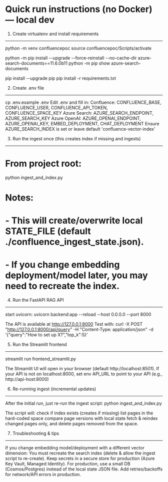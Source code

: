 # Quick run instructions (no Docker) — local dev

1) Create virtualenv and install requirements
---------------------------------------------
python -m venv confluencepoc
source confluencepoc/Scripts/activate

python -m pip install --upgrade --force-reinstall --no-cache-dir azure-search-documents==11.6.0b11
python -m pip show azure-search-documents

pip install --upgrade pip
pip install -r requirements.txt

2) Create .env file
-------------------
cp .env.example .env
Edit .env and fill in:
Confluence: CONFLUENCE_BASE, CONFLUENCE_USER, CONFLUENCE_API_TOKEN, CONFLUENCE_SPACE_KEY
Azure Search: AZURE_SEARCH_ENDPOINT, AZURE_SEARCH_KEY
Azure OpenAI: AZURE_OPENAI_ENDPOINT, AZURE_OPENAI_KEY, EMBED_DEPLOYMENT, CHAT_DEPLOYMENT
Ensure AZURE_SEARCH_INDEX is set or leave default 'confluence-vector-index'

3) Run the ingest once (this creates index if missing and ingests)
-----------------------------------------------------------------
# From project root:
python ingest_and_index.py

# Notes:
# - This will create/overwrite local STATE_FILE (default ./confluence_ingest_state.json).
# - If you change embedding deployment/model later, you may need to recreate the index.

4) Run the FastAPI RAG API
--------------------------
start uvicorn:
uvicorn backend:app --reload --host 0.0.0.0 --port 8000

The API is available at http://127.0.0.1:8000
Test with:
curl -X POST "http://127.0.0.1:8000/api/query" -H "Content-Type: application/json" -d '{"query":"How to set up X?","top_k":5}'

5) Run the Streamlit frontend
-----------------------------
streamlit run frontend_streamlit.py

The Streamlit UI will open in your browser (default http://localhost:8501).
If your API is not on localhost:8000, set env API_URL to point to your API (e.g., http://api-host:8000)

6) Re-running ingest (incremental updates)
------------------------------------------
After the initial run, just re-run the ingest script:
python ingest_and_index.py

The script will:
check if index exists (creates if missing)
list pages in the hard-coded space
compare page versions with local state
fetch & reindex changed pages only, and delete pages removed from the space.

7) Troubleshooting & tips
-------------------------
If you change embedding model/deployment with a different vector dimension:
You must recreate the search index (delete & allow the ingest script to re-create).
Keep secrets in a secure store for production (Azure Key Vault, Managed Identity).
For production, use a small DB (Cosmos/Postgres) instead of the local state JSON file.
Add retries/backoffs for network/API errors in production.

